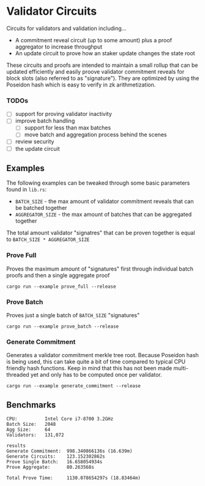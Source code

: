 # Validator Circuits

Circuits for validators and validation including...
- A commitment reveal circuit (up to some amount) plus a proof aggregator to increase throughput
- An update circuit to prove how an staker update changes the state root

These circuits and proofs are intended to maintain a small rollup that can be updated efficiently and easily proove validator commitment reveals for block slots (also referred to as "signature"). They are optimized by using the Poseidon hash which is easy to verify in zk arithmetization.

### TODOs

- [ ] support for proving validator inactivity
- [ ] improve batch handling
  - [ ] support for less than max batches
  - [ ] move batch and aggregation process behind the scenes
- [ ] review security
- [ ] the update circuit

## Examples

The following examples can be tweaked through some basic parameters found in `lib.rs`:
- `BATCH_SIZE` - the max amount of validator commitment reveals that can be batched together
- `AGGREGATOR_SIZE` - the max amount of batches that can be aggregated together

The total amount validator "signatres" that can be proven together is equal to `BATCH_SIZE * AGGREGATOR_SIZE`

### Prove Full

Proves the maximum amount of "signatures" first through individual batch proofs and then a single aggregate proof
```
cargo run --example prove_full --release
```

### Prove Batch

Proves just a single batch of `BATCH_SIZE` "signatures"
```
cargo run --example prove_batch --release
```

### Generate Commitment

Generates a validator commitment merkle tree root. Because Poseidon hash is being used, this can take quite a bit of time compared to typical CPU friendly hash functions. Keep in mind that this has not been made multi-threaded yet and only has to be computed once per validator.
```
cargo run --example generate_commitment --release
```

## Benchmarks

```
CPU:          Intel Core i7-8700 3.2GHz
Batch Size:   2048
Agg Size:     64
Validators:   131,072

results
Generate Commitment:  998.340866136s (16.639m)
Generate Circuits:    123.152302862s
Prove Single Batch:   16.658054934s
Prove Aggregate:      80.263568s

Total Prove Time:     1130.078654297s (18.83464m)
```

